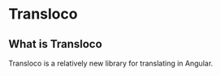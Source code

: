  Transloco 
==========

 What is Transloco 
------------------

Transloco is a relatively new library for translating in Angular.
